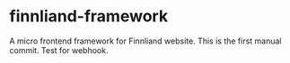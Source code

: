 # finnliand-framework
A micro frontend framework for Finnliand website.
This is the first manual commit.
Test for webhook.

